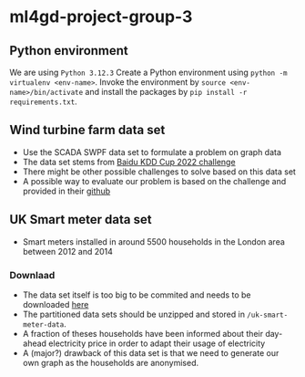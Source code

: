 # ml4gd-project-group-3

## Python environment
We are using `Python 3.12.3`
Create a Python environment using `python -m virtualenv <env-name>`. Invoke the environment by `source <env-name>/bin/activate` and install the packages by `pip install -r requirements.txt`.

## Wind turbine farm data set

- Use the SCADA SWPF data set to formulate a problem on graph data
- The data set stems from  [Baidu KDD Cup 2022 challenge](https://aistudio.baidu.com/competition/detail/152/0/introduction)
- There might be other possible challenges to solve based on this data set
- A possible way to evaluate our problem is based on the challenge and provided in their [github](https://github.com/PaddlePaddle/PaddleSpatial/tree/main/apps/wpf_baseline_gru)

## UK Smart meter data set
- Smart meters installed in around 5500 households in the London area between 2012 and 2014

### Downlaad
- The data set itself is too big to be commited and needs to be downloaded [here](https://data.london.gov.uk/dataset/smartmeter-energy-use-data-in-london-households)
- The partitioned data sets should be unzipped and stored in `/uk-smart-meter-data`.
- A fraction of theses households have been informed about their day-ahead electricity price in order to adapt their usage of electricity
- A (major?) drawback of this data set is that we need to generate our own graph as the households are anonymised.
